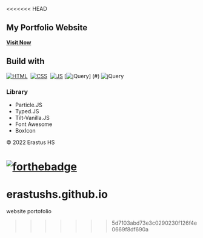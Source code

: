 <<<<<<< HEAD
## My Portfolio Website

<a href="https://erastushs.netlify.app/" target="_blank">**Visit Now** </a>

## Build with

[![HTML](https://img.shields.io/badge/html5%20-%23E34F26.svg?&style=for-the-badge&logo=html5&logoColor=white)](https://en.wikipedia.org/wiki/HTML)&nbsp;
[![CSS](https://img.shields.io/badge/css3%20-%231572B6.svg?&style=for-the-badge&logo=css3&logoColor=white)](https://en.wikipedia.org/wiki/CSS)&nbsp;
[![JS](https://img.shields.io/badge/javascript%20-%23323330.svg?&style=for-the-badge&logo=javascript&logoColor=%23F7DF1E)](https://en.wikipedia.org/wiki/JavaScript)
[![jQuery](https://img.shields.io/badge/jquery-%230769AD.svg?style=for-the-badge&logo=jquery&logoColor=white)] (#)
<img alt="jQuery" src="https://img.shields.io/badge/jquery-%230769AD.svg?style=for-the-badge&logo=jquery&logoColor=white"/>

### Library

- Particle.JS
- Typed.JS
- Tilt-Vanilla.JS
- Font Awesome
- BoxIcon

© 2022 Erastus HS

[![forthebadge](https://forthebadge.com/images/badges/built-with-love.svg)](https://forthebadge.com)
=======
# erastushs.github.io
website portofolio
>>>>>>> 5d7103abd73e3c0290230f126f4e0669f8df690a
